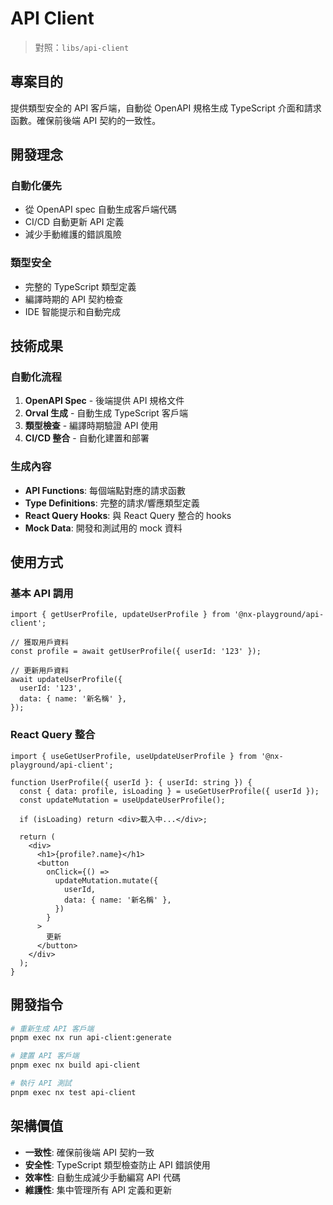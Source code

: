# API Client

> 對照：`libs/api-client`

## 專案目的

提供類型安全的 API 客戶端，自動從 OpenAPI 規格生成 TypeScript 介面和請求函數。確保前後端 API 契約的一致性。

## 開發理念

### 自動化優先

- 從 OpenAPI spec 自動生成客戶端代碼
- CI/CD 自動更新 API 定義
- 減少手動維護的錯誤風險

### 類型安全

- 完整的 TypeScript 類型定義
- 編譯時期的 API 契約檢查
- IDE 智能提示和自動完成

## 技術成果

### 自動化流程

1. **OpenAPI Spec** - 後端提供 API 規格文件
2. **Orval 生成** - 自動生成 TypeScript 客戶端
3. **類型檢查** - 編譯時期驗證 API 使用
4. **CI/CD 整合** - 自動化建置和部署

### 生成內容

- **API Functions**: 每個端點對應的請求函數
- **Type Definitions**: 完整的請求/響應類型定義
- **React Query Hooks**: 與 React Query 整合的 hooks
- **Mock Data**: 開發和測試用的 mock 資料

## 使用方式

### 基本 API 調用

```tsx
import { getUserProfile, updateUserProfile } from '@nx-playground/api-client';

// 獲取用戶資料
const profile = await getUserProfile({ userId: '123' });

// 更新用戶資料
await updateUserProfile({
  userId: '123',
  data: { name: '新名稱' },
});
```

### React Query 整合

```tsx
import { useGetUserProfile, useUpdateUserProfile } from '@nx-playground/api-client';

function UserProfile({ userId }: { userId: string }) {
  const { data: profile, isLoading } = useGetUserProfile({ userId });
  const updateMutation = useUpdateUserProfile();

  if (isLoading) return <div>載入中...</div>;

  return (
    <div>
      <h1>{profile?.name}</h1>
      <button
        onClick={() =>
          updateMutation.mutate({
            userId,
            data: { name: '新名稱' },
          })
        }
      >
        更新
      </button>
    </div>
  );
}
```

## 開發指令

```bash
# 重新生成 API 客戶端
pnpm exec nx run api-client:generate

# 建置 API 客戶端
pnpm exec nx build api-client

# 執行 API 測試
pnpm exec nx test api-client
```

## 架構價值

- **一致性**: 確保前後端 API 契約一致
- **安全性**: TypeScript 類型檢查防止 API 錯誤使用
- **效率性**: 自動生成減少手動編寫 API 代碼
- **維護性**: 集中管理所有 API 定義和更新
